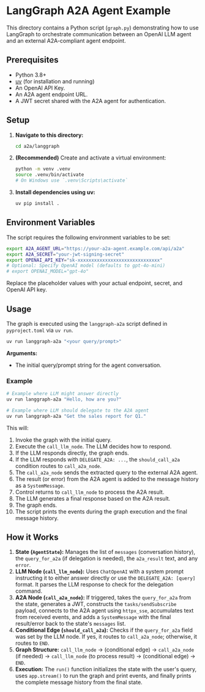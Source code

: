 # LangGraph A2A Agent Example

This directory contains a Python script (`graph.py`) demonstrating how to use LangGraph to orchestrate communication between an OpenAI LLM agent and an external A2A-compliant agent endpoint.

## Prerequisites

*   Python 3.8+
*   [uv](https://github.com/astral-sh/uv) (for installation and running)
*   An OpenAI API Key.
*   An A2A agent endpoint URL.
*   A JWT secret shared with the A2A agent for authentication.

## Setup

1.  **Navigate to this directory:**
    ```bash
    cd a2a/langgraph
    ```

2.  **(Recommended)** Create and activate a virtual environment:
    ```bash
    python -m venv .venv
    source .venv/bin/activate
    # On Windows use `.venv\Scripts\activate`
    ```

3.  **Install dependencies using uv:**
    ```bash
    uv pip install .
    ```

## Environment Variables

The script requires the following environment variables to be set:

```bash
export A2A_AGENT_URL="https://your-a2a-agent.example.com/api/a2a"
export A2A_SECRET="your-jwt-signing-secret"
export OPENAI_API_KEY="sk-xxxxxxxxxxxxxxxxxxxxxxxxxxxxxx"
# Optional: Specify OpenAI model (defaults to gpt-4o-mini)
# export OPENAI_MODEL="gpt-4o"
```

Replace the placeholder values with your actual endpoint, secret, and OpenAI API key.

## Usage

The graph is executed using the `langgraph-a2a` script defined in `pyproject.toml` via `uv run`.

```bash
uv run langgraph-a2a "<your query/prompt>"
```

**Arguments:**
*   The initial query/prompt string for the agent conversation.

### Example

```bash
# Example where LLM might answer directly
uv run langgraph-a2a "Hello, how are you?"

# Example where LLM should delegate to the A2A agent
uv run langgraph-a2a "Get the sales report for Q1."
```

This will:
1.  Invoke the graph with the initial query.
2.  Execute the `call_llm_node`. The LLM decides how to respond.
3.  If the LLM responds directly, the graph ends.
4.  If the LLM responds with `DELEGATE_A2A: ...`, the `should_call_a2a` condition routes to `call_a2a_node`.
5.  The `call_a2a_node` sends the extracted query to the external A2A agent.
6.  The result (or error) from the A2A agent is added to the message history as a `SystemMessage`.
7.  Control returns to `call_llm_node` to process the A2A result.
8.  The LLM generates a final response based on the A2A result.
9.  The graph ends.
10. The script prints the events during the graph execution and the final message history.

## How it Works

1.  **State (`AgentState`):** Manages the list of `messages` (conversation history), the `query_for_a2a` (if delegation is needed), the `a2a_result` text, and any `error`.
2.  **LLM Node (`call_llm_node`):** Uses `ChatOpenAI` with a system prompt instructing it to either answer directly or use the `DELEGATE_A2A: [query]` format. It parses the LLM response to check for the delegation command.
3.  **A2A Node (`call_a2a_node`):** If triggered, takes the `query_for_a2a` from the state, generates a JWT, constructs the `tasks/sendSubscribe` payload, connects to the A2A agent using `httpx_sse`, accumulates text from received events, and adds a `SystemMessage` with the final result/error back to the state's `messages` list.
4.  **Conditional Edge (`should_call_a2a`):** Checks if the `query_for_a2a` field was set by the LLM node. If yes, it routes to `call_a2a_node`; otherwise, it routes to `END`.
5.  **Graph Structure:** `call_llm_node` -> (conditional edge) -> `call_a2a_node` (if needed) -> `call_llm_node` (to process result) -> (conditional edge) -> `END`.
6.  **Execution:** The `run()` function initializes the state with the user's query, uses `app.stream()` to run the graph and print events, and finally prints the complete message history from the final state. 